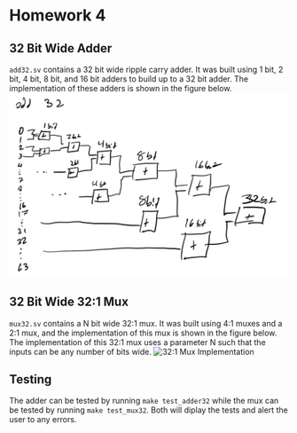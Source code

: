 # Homework 4

## 32 Bit Wide Adder

`add32.sv` contains a 32 bit wide ripple carry adder. It was built using 1 bit, 2 bit, 4 bit, 8 bit, and 16 bit adders to build up to a 32 bit adder. The implementation of these adders is shown in the figure below.
![32 Bit Adder Implementation](./docs/adder.jpg) 

## 32 Bit Wide 32:1 Mux

`mux32.sv` contains a N bit wide 32:1 mux. It was built using 4:1 muxes and a 2:1 mux, and the implementation of this mux is shown in the figure below. The implementation of this 32:1 mux uses a parameter N such that the inputs can be any number of bits wide. 
![32:1 Mux Implementation](./docs/mux.jpg) 

## Testing
The adder can be tested by running `make test_adder32` while the mux can be tested by running `make test_mux32`. Both will diplay the tests and alert the user to any errors. 